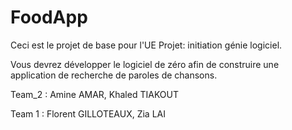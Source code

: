 # FoodApp

Ceci est le projet de base pour l'UE Projet: initiation génie logiciel.

Vous devrez développer le logiciel de zéro afin de construire 
une application de recherche de paroles de chansons.

Team_2 : Amine AMAR, Khaled TIAKOUT

Team 1 : Florent GILLOTEAUX, Zia LAI